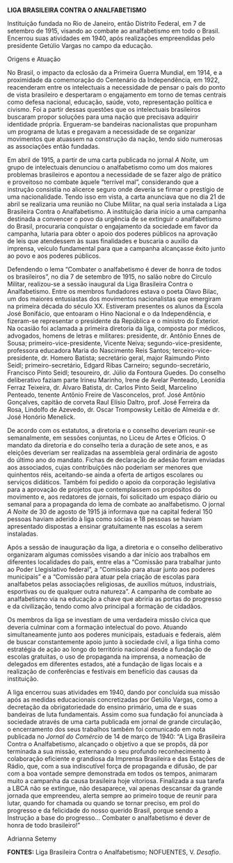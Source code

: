 **LIGA BRASILEIRA CONTRA O ANALFABETISMO**

Instituição fundada no Rio de Janeiro, então Distrito Federal, em 7 de
setembro de 1915, visando ao combate ao analfabetismo em todo o Brasil.
Encerrou suas atividades em 1940, após realizações empreendidas pelo
presidente Getúlio Vargas no campo da educação.

Origens e Atuação

No Brasil, o impacto da eclosão da a Primeira Guerra Mundial, em 1914, e
a proximidade da comemoração do Centenário da Independência, em 1922,
reacenderam entre os intelectuais a necessidade de pensar o país do
ponto de vista brasileiro e despertaram o engajamento em torno de temas
centrais como defesa nacional, educação, saúde, voto, representação
política e civismo. Foi a partir dessas questões que os intelectuais
brasileiros buscaram propor soluções para uma nação que precisava
adquirir identidade própria. Ergueram-se bandeiras nacionalistas que
propunham um programa de lutas e pregavam a necessidade de se organizar
movimentos que atuassem na construção da nação, tendo sido numerosas as
associações então fundadas.

Em abril de 1915, a partir de uma carta publicada no jornal *A Noite,*
um grupo de intelectuais denunciou o analfabetismo como um dos maiores
problemas brasileiros e apontou a necessidade de se fazer algo de
prático e proveitoso no combate àquele “terrível mal”, considerando que
a instrução consistia no alicerce seguro onde deveria se firmar o
prestígio de uma nacionalidade. Tendo isso em vista, a carta anunciava
que no dia 21 de abril se realizaria uma reunião no Clube Militar, na
qual seria instalada a Liga Brasileira Contra o Analfabetismo. A
instituição daria início a uma campanha destinada a convencer o povo da
urgência de se extinguir o analfabetismo do Brasil, procuraria
conquistar o engajamento da sociedade em favor da campanha, lutaria para
obter o apoio dos poderes públicos na aprovação de leis que atendessem
às suas finalidades e buscaria o auxílio da imprensa, veículo
fundamental para que a campanha alcançasse êxito junto ao povo e aos
poderes públicos.

Defendendo o lema “Combater o analfabetismo é dever de honra de todos os
brasileiros”, no dia 7 de setembro de 1915, no salão nobre do Círculo
Militar, realizou-se a sessão inaugural da Liga Brasileira Contra o
Analfabetismo. Entre os membros fundadores estava o poeta Olavo Bilac,
um dos maiores entusiastas dos movimentos nacionalistas que emergiram na
primeira década do século XX. Estiveram presentes os alunos da Escola
José Bonifácio, que entoaram o Hino Nacional e o da Independência, e
fizeram-se representar o presidente da República e o ministro do
Exterior. Na ocasião foi aclamada a primeira diretoria da liga, composta
por médicos, advogados, homens de letras e militares: presidente, dr.
Antônio Ennes de Sousa; primeiro-vice-presidente, Vicente Neiva;
segundo-vice-presidente, professora educadora Maria do Nascimento Reis
Santos; terceiro-vice-presidente, dr. Homero Batista; secretário geral,
major Raimundo Pinto Seidl; primeiro-secretário, Edgard Ribas Carneiro;
segundo-secretário, Francisco Pinto Seidl; tesoureiro, dr. Júlio da
Fontoura Guedes. Do conselho deliberativo faziam parte Irineu Marinho,
Irene de Avelar Penteado, Leonídia Ferraz Teixeira, dr. Álvaro Batista,
dr. Carlos Pinto Seidl, Marcelino Penteado, tenente Antônio Freire de
Vasconcelos, prof. José Antônio Gonçalves, capitão de corveta Raul
Elísio Daltro, prof. José Ferreira da Rosa, Lindolfo de Azevedo, dr.
Oscar Trompowsky Leitão de Almeida e dr. José Honório Menelick.

De acordo com os estatutos, a diretoria e o conselho deveriam reunir-se
semanalmente, em sessões conjuntas, no Liceu de Artes e Ofícios. O
mandato da diretoria e do conselho teria a duração de sete anos, e as
eleições deveriam ser realizadas na assembleia geral ordinária de agosto
do último ano do mandato. Fichas de declaração de adesão foram enviadas
aos associados, cujas contribuições não poderiam ser menores que
quinhentos réis, aceitando-se ainda a oferta de artigos escolares ou
serviços didáticos. Também foi pedido o apoio da corporação legislativa
para a aprovação de projetos que contemplassem os propósitos do
movimento e, aos redatores de jornais, foi solicitado um espaço diário
ou semanal para a propaganda do lema de combate ao analfabetismo. O
jornal *A Noite* de 30 de agosto de 1915 já informava que na capital
federal 150 pessoas haviam aderido à liga como sócias e 18 pessoas se
haviam apresentado dispostas a ensinar gratuitamente nas escolas a serem
instaladas.

Após a sessão de inauguração da liga, a diretoria e o conselho
deliberativo organizaram algumas comissões visando a dar início aos
trabalhos em diferentes localidades do país, entre elas a “Comissão para
trabalhar junto ao Poder Llegislativo federal”, a “Comissão para atuar
junto aos poderes municipais” e a “Comissão para atuar pela criação de
escolas para analfabetos pelas associações religiosas, de auxílios
mútuos, industriais, esportivas ou de qualquer outra natureza”. A
campanha de combate ao analfabetismo via na educação a chave que abriria
as portas do progresso e da civilização, tendo como alvo principal a
formação de cidadãos.

Os membros da liga se investiam de uma verdadeira missão cívica que
deveria culminar com a formação intelectual do povo. Atuando
simultaneamente junto aos poderes municipais, estaduais e federais, além
de buscar constantemente apoio junto à sociedade civil, a liga tinha
como estratégia de ação ao longo do território nacional desde a fundação
de escolas gratuitas, o uso de propaganda na imprensa, a nomeação de
delegados em diferentes estados, até a fundação de ligas locais e a
realização de conferências e festivais em benefício das causas da
instituição.

A liga encerrou suas atividades em 1940, dando por concluída sua missão
após as medidas educacionais concretizadas por Getúlio Vargas, como a
decretação da obrigatoriedade do ensino primário, uma de e suas
bandeiras de luta fundamentais. Assim como sua fundação foi anunciada à
sociedade através de uma carta publicada em jornal de grande circulação,
o encerramento dos seus trabalhos também foi comunicado em nota
publicada no *Jornal do Comércio* de 14 de março de 1940: “A Liga
Brasileira Contra o Analfabetismo, alcançado o objetivo a que se propôs,
dá por terminada a sua missão, externando o seu profundo reconhecimento
à colaboração eficiente e grandiosa da Imprensa Brasileira e das
Estações de Rádio, que, com a sua indiscutível força de propaganda e
difusão, de par com a boa vontade sempre demonstrada em todos os tempos,
animaram muito a campanha da causa brasileira hoje vitoriosa. Finalizada
a sua tarefa a LBCA não se extingue, não desaparece, vai apenas
descansar da grande jornada que empreendeu, alerta sempre ao primeiro
toque de reunir para lutar, quando for chamada ou quando se tornar
preciso, em prol do progresso e da felicidade do nosso querido Brasil,
porque sendo a Instrução a base do progresso… Combater o analfabetismo é
dever de honra de todo brasileiro!”

Adrianna Setemy

**FONTES:** Liga Brasileira Contra o Analfabetismo; NOFUENTES, V.
*Desafio*.
